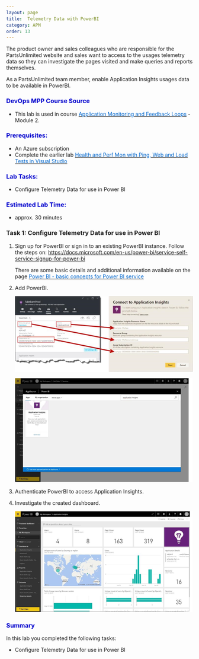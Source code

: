 ```yaml
---
layout: page
title:  Telemetry Data with PowerBI
category: APM
order: 13
---
```



The product owner and sales colleagues who are responsible for the PartsUnlimited website and sales want to access to the usages telemetry data so they can investigate the pages visited and make queries and reports themselves.  


As a PartsUnlimited team member, enable Application Insights usages data to be available in PowerBI.  

 



<h3><span style="color: #0000CD;">DevOps MPP Course Source </span></h3>

- This lab is used in course <a href="https://www.edx.org/course/application-monitoring-feedback-loops-microsoft-devops200-7x-0" target="_blank"><span style="color: #0066cc;" color="#0066cc"> Application Monitoring and Feedback Loops</span></a> - Module 2.



<h3><span style="color: #0000CD;">Prerequisites:</span></h3>

- An Azure subscription
- Complete the earlier lab <a href="https://microsoft.github.io/PartsUnlimited/apm/200.7x-APM-HealthandPerfMonitoring.html" target="_blank"><span style="color: #0066cc;" color="#0066cc"> Health and Perf Mon with Ping, Web and Load Tests in Visual Studio  </span></a> 



<h3><span style="color: #0000CD;">Lab Tasks: </span></h3>

- Configure Telemetry Data for use in Power BI  






<h3><span style="color: #0000CD;">Estimated Lab Time:</span></h3>

- approx. 30 minutes  



### Task 1: Configure Telemetry Data for use in Power BI  



1. Sign up for PowerBI or sign in to an existing PowerBI instance. Follow the steps on:  <a href="https://docs.microsoft.com/en-us/power-bi/service-self-service-signup-for-power-bi " target="_blank"><span style="color: #0066cc;" color="#0066cc"> https://docs.microsoft.com/en-us/power-bi/service-self-service-signup-for-power-bi </span></a> 

    There are some basic details and additional information available on the page <a href="https://docs.microsoft.com/en-us/power-bi/service-basic-concepts" target="_blank"><span style="color: #0066cc;" color="#0066cc"> Power BI - basic concepts for Power BI service</span></a> 

2. Add PowerBI.  


    ![](../assets/telemetrydatainpowerbi-jan2018/addaiinvs_code_5.png)


    ![](../assets/telemetrydatainpowerbi-jan2018/telemdatainpowerbi_2.png)



3.	Authenticate PowerBI to access Application Insights.  


4.	Investigate the created dashboard.  



    ![](../assets/telemetrydatainpowerbi-jan2018/telemdatainpowerbi_3.png)








<h3><span style="color: #0000CD;"> Summary</span></h3>

In this lab you completed the following tasks:
- Configure Telemetry Data for use in Power BI  